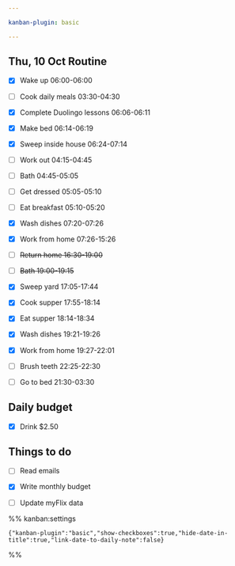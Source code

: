 ```yaml
---

kanban-plugin: basic

---
```


## Thu, 10 Oct Routine

- [x] Wake up 06:00-06:00
- [ ] Cook daily meals 03:30-04:30
- [x] Complete Duolingo lessons 06:06-06:11
- [x] Make bed 06:14-06:19
- [x] Sweep inside house 06:24-07:14
- [ ] Work out 04:15-04:45
- [ ] Bath 04:45-05:05
- [ ] Get dressed 05:05-05:10
- [ ] Eat breakfast 05:10-05:20
- [x] Wash dishes 07:20-07:26
- [x] Work from home 07:26-15:26
- [ ] ~~Return home 16:30-19:00~~
- [ ] ~~Bath 19:00-19:15~~
- [x] Sweep yard 17:05-17:44
- [x] Cook supper 17:55-18:14
- [x] Eat supper 18:14-18:34
- [x] Wash dishes 19:21-19:26
- [x] Work from home 19:27-22:01
- [ ] Brush teeth 22:25-22:30
- [ ] Go to bed 21:30-03:30


## Daily budget

- [x] Drink $2.50


## Things to do

- [ ] Read emails
- [x] Write monthly budget
- [ ] Update myFlix data




%% kanban:settings
```
{"kanban-plugin":"basic","show-checkboxes":true,"hide-date-in-title":true,"link-date-to-daily-note":false}
```
%%